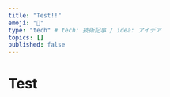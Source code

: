 ```yaml
---
title: "Test!!"
emoji: "📘"
type: "tech" # tech: 技術記事 / idea: アイデア
topics: []
published: false
---
```



# Test
